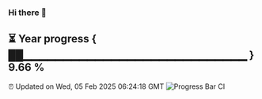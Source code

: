 ### Hi there 👋
⏳ Year progress { ██▁▁▁▁▁▁▁▁▁▁▁▁▁▁▁▁▁▁▁▁▁▁▁▁▁▁▁▁ } 9.66 %
---
⏰ Updated on Wed, 05 Feb 2025 06:24:18 GMT
![Progress Bar CI](https://github.com/liununu/liununu/workflows/Progress%20Bar%20CI/badge.svg)
